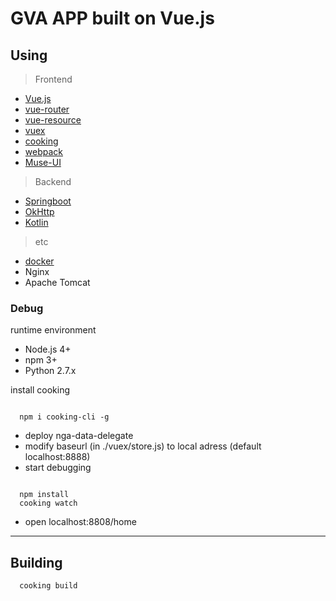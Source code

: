 
# GVA APP built on Vue.js

## Using

> Frontend

- [Vue.js](https://github.com/vuejs/vue)
- [vue-router](https://github.com/vuejs/vue-router)
- [vue-resource](https://github.com/pagekit/vue-resource)
- [vuex](https://github.com/vuejs/vuex)
- [cooking](https://github.com/elemefe/cooking/)
- [webpack](https://github.com/webpack/webpack)
- [Muse-UI](https://github.com/museui/muse-ui)

> Backend

- [Springboot](https://github.com/spring-projects/spring-boot)
- [OkHttp](https://github.com/square/okhttp)
- [Kotlin](https://github.com/JetBrains/kotlin)

> etc

- [docker](https://www.docker.com/)
- Nginx
- Apache Tomcat

### Debug

runtime environment

- Node.js 4+
- npm 3+
- Python 2.7.x

install cooking
```

  npm i cooking-cli -g

```

- deploy nga-data-delegate
- modify baseurl (in ./vuex/store.js) to local adress (default localhost:8888)
- start debugging

```

  npm install
  cooking watch

```
- open localhost:8808/home

***

## Building

```
  cooking build
```
